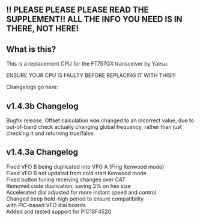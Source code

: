 !! PLEASE PLEASE PLEASE READ THE SUPPLEMENT!! ALL THE INFO YOU NEED IS IN THERE, NOT HERE!
-

What is this?
-
This is a replacement CPU for the FT757GX transceiver by Yaesu.

ENSURE YOUR CPU IS FAULTY BEFORE REPLACING IT WITH THIS!!!

Changelogs go here:

v1.4.3b Changelog
-
Bugfix release. Offset calculation was changed to an incorrect value, due to out-of-band check actually changing global frequency, rather than just checking it and returning true/false.


v1.4.3a Changelog
-
Fixed VFO B being duplicated into VFO A (Flrig Kenwood mode)  
Fixed VFO B not updated from cold start Kenwood mode  
Fixed button tuning receiving changes over CAT  
Removed code duplication, saving 2% on hex size  
Accelerated dial adjusted for more instant speed and control  
Changed beep hold-high period to ensure compatibility  
  with PIC-based VFO dial boards  
Added and tested support for PIC18F4520  


